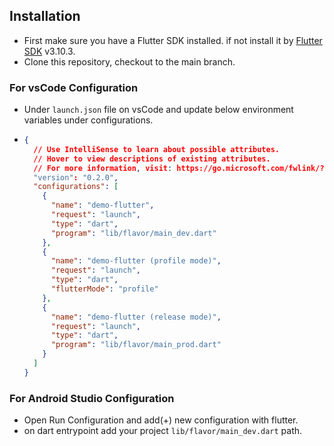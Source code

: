 ## Installation

- First make sure you have a Flutter SDK installed.
  if not install it by [Flutter SDK](https://docs.flutter.dev/get-started/install) v3.10.3.
- Clone this repository, checkout to the main branch.

### For vsCode Configuration

- Under `launch.json` file on vsCode and update below environment variables under configurations.
- ```json
  {
    // Use IntelliSense to learn about possible attributes.
    // Hover to view descriptions of existing attributes.
    // For more information, visit: https://go.microsoft.com/fwlink/?linkid=830387
    "version": "0.2.0",
    "configurations": [
      {
        "name": "demo-flutter",
        "request": "launch",
        "type": "dart",
        "program": "lib/flavor/main_dev.dart"
      },
      {
        "name": "demo-flutter (profile mode)",
        "request": "launch",
        "type": "dart",
        "flutterMode": "profile"
      },
      {
        "name": "demo-flutter (release mode)",
        "request": "launch",
        "type": "dart",
        "program": "lib/flavor/main_prod.dart"
      }
    ]
  }
  ```

### For Android Studio Configuration

- Open Run Configuration and add(+) new configuration with flutter.
- on dart entrypoint add your project `lib/flavor/main_dev.dart` path.
